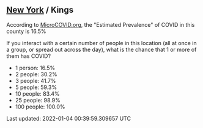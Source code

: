 
## [New York](/united-states/new-york) / Kings

According to [MicroCOVID.org](http://microcovid.org),
the "Estimated Prevalence" of COVID in this county is 16.5%

If you interact with a certain number of people in this location
(all at once in a group, or spread out across the day), what is the chance that
1 or more of them has COVID?

- 1 person: 16.5%
- 2 people: 30.2%
- 3 people: 41.7%
- 5 people: 59.3%
- 10 people: 83.4%
- 25 people: 98.9%
- 100 people: 100.0%

Last updated: 2022-01-04 00:39:59.309657 UTC
